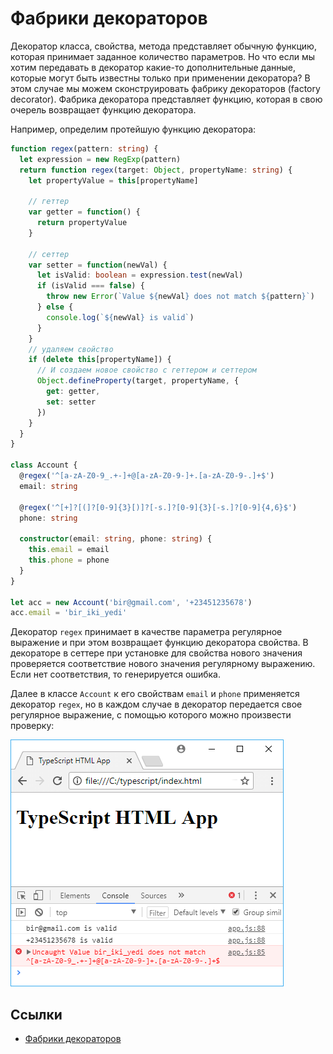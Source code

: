 # Фабрики декораторов

Декоратор класса, свойства, метода представляет обычную функцию, которая принимает заданное количество параметров. Но что если мы хотим передавать в декоратор какие-то дополнительные данные, которые могут быть известны только при применении декоратора? В этом случае мы можем сконструировать фабрику декораторов (factory decorator). Фабрика декоратора представляет функцию, которая в свою очерель возвращает функцию декоратора.

Например, определим протейшую функцию декоратора:

```typescript
function regex(pattern: string) {
  let expression = new RegExp(pattern)
  return function regex(target: Object, propertyName: string) {
    let propertyValue = this[propertyName]

    // геттер
    var getter = function() {
      return propertyValue
    }

    // сеттер
    var setter = function(newVal) {
      let isValid: boolean = expression.test(newVal)
      if (isValid === false) {
        throw new Error(`Value ${newVal} does not match ${pattern}`)
      } else {
        console.log(`${newVal} is valid`)
      }
    }
    // удаляем свойство
    if (delete this[propertyName]) {
      // И создаем новое свойство с геттером и сеттером
      Object.defineProperty(target, propertyName, {
        get: getter,
        set: setter
      })
    }
  }
}

class Account {
  @regex('^[a-zA-Z0-9_.+-]+@[a-zA-Z0-9-]+.[a-zA-Z0-9-.]+$')
  email: string

  @regex('^[+]?[(]?[0-9]{3}[)]?[-s.]?[0-9]{3}[-s.]?[0-9]{4,6}$')
  phone: string

  constructor(email: string, phone: string) {
    this.email = email
    this.phone = phone
  }
}

let acc = new Account('bir@gmail.com', '+23451235678')
acc.email = 'bir_iki_yedi'
```

Декоратор `regex` принимает в качестве параметра регулярное выражение и при этом возвращает функцию декоратора свойства. В декораторе в сеттере при установке для свойства нового значения проверяется соответствие нового значения регулярному выражению. Если нет соответствия, то генерируется ошибка.

Далее в классе `Account` к его свойствам `email` и `phone` применяется декоратор `regex`, но в каждом случае в декоратор передается свое регулярное выражение, с помощью которого можно произвести проверку:

![Фабрики декораторов](fabric-decor-1.png)

## Ссылки

- [Фабрики декораторов](https://metanit.com/web/typescript/6.4.php)
